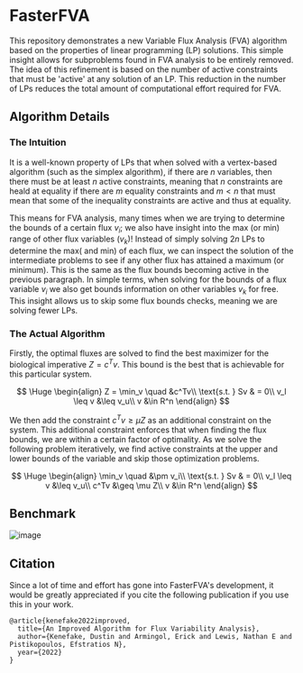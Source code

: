 # FasterFVA

This repository demonstrates a new Variable Flux Analysis (FVA) algorithm based on the properties of linear programming (LP) solutions. This simple insight allows for subproblems found in FVA analysis to be entirely removed. The idea of this refinement is based on the number of active constraints that must be 'active' at any solution of an LP. This reduction in the number of LPs reduces the total amount of computational effort required for FVA.

## Algorithm Details

### The Intuition

It is a well-known property of LPs that when solved with a vertex-based algorithm (such as the simplex algorithm), if there are $n$ variables, then there must be at least $n$ active constraints, meaning that $n$ constraints are heald at equality if there are $m$ equality constraints and $m < n$ that must mean that some of the inequality constraints are active and thus at equality. 

This means for FVA analysis, many times when we are trying to determine the bounds of a certain flux $v_i$; we also have insight into the max (or min) range of other flux variables ($v_k$)! Instead of simply solving $2n$ LPs to determine the max( and min) of each flux, we can inspect the solution of the intermediate problems to see if any other flux has attained a maximum (or minimum). This is the same as the flux bounds becoming active in the previous paragraph. In simple terms, when solving for the bounds of a flux variable $v_i$ we also get bounds information on other variables $v_k$ for free. This insight allows us to skip some flux bounds checks, meaning we are solving fewer LPs.

### The Actual Algorithm

Firstly, the optimal fluxes are solved to find the best maximizer for the biological imperative $Z = c^Tv$. This bound is the best that is achievable for this particular system.

$$
\Huge
\begin{align}
        Z = \min_v \quad &c^Tv\\
        \text{s.t. } Sv & = 0\\
        v_l \leq v &\leq v_u\\
        v &\in R^n
\end{align}
$$

We then add the constraint $c^Tv\geq\mu Z$ as an additional constraint on the system. This additional constraint enforces that when finding the flux bounds, we are within a certain factor of optimality. As we solve the following problem iteratively, we find active constraints at the upper and lower bounds of the variable and skip those optimization problems.

$$
\Huge
\begin{align}
        \min_v \quad &\pm v_i\\
        \text{s.t. } Sv & = 0\\
        v_l \leq v &\leq v_u\\
        c^Tv &\geq \mu Z\\
        v &\in R^n
\end{align}
$$


## Benchmark

![image](https://github.com/DKenefake/fasterfva/blob/main/benchmark/LPcompare.png)

## Citation

Since a lot of time and effort has gone into FasterFVA's development, it would be greatly appreciated if you cite the following publication if you use this in your work.

```
@article{kenefake2022improved,
  title={An Improved Algorithm for Flux Variability Analysis},
  author={Kenefake, Dustin and Armingol, Erick and Lewis, Nathan E and Pistikopoulos, Efstratios N},
  year={2022}
}
```
